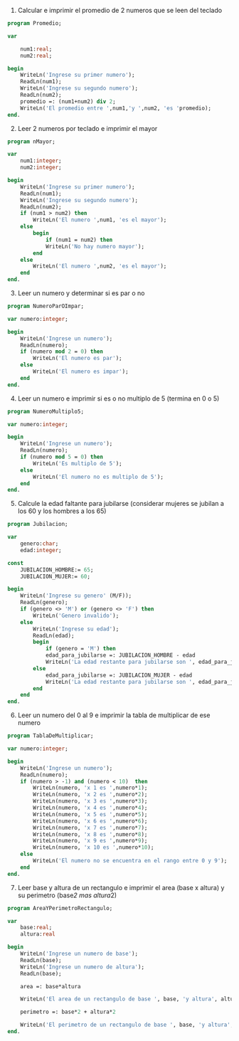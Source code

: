 1. Calcular e imprimir el promedio de 2 numeros que se leen del teclado

```pascal
program Promedio;

var 

    num1:real;
    num2:real;

begin
    WriteLn('Ingrese su primer numero');
    ReadLn(num1);
    WriteLn('Ingrese su segundo numero');
    ReadLn(num2);
    promedio =: (num1+num2) div 2;
    WriteLn('El promedio entre ',num1,'y ',num2, 'es 'promedio);
end.
```

2. Leer 2 numeros por teclado e imprimir el mayor

```pascal
program nMayor;

var 
    num1:integer;
    num2:integer;

begin
    WriteLn('Ingrese su primer numero');
    ReadLn(num1);
    WriteLn('Ingrese su segundo numero');
    ReadLn(num2);
    if (num1 > num2) then
        WriteLn('El numero ',num1, 'es el mayor');
    else
        begin
            if (num1 = num2) then
            WriteLn('No hay numero mayor');
        end
    else
        WriteLn('El numero ',num2, 'es el mayor');
    end
end.
```

3. Leer un numero y determinar si es par o no

```pascal
program NumeroParOImpar;

var numero:integer;

begin
    WriteLn('Ingrese un numero');
    ReadLn(numero);
    if (numero mod 2 = 0) then
        WriteLn('El numero es par');
    else
        WriteLn('El numero es impar');
    end
end.
```

4. Leer un numero e imprimir si es o no multiplo de 5 (termina en 0 o 5)

```pascal
program NumeroMultiplo5;

var numero:integer;

begin
    WriteLn('Ingrese un numero');
    ReadLn(numero);
    if (numero mod 5 = 0) then
        WriteLn('Es multiplo de 5');
    else
        WriteLn('El numero no es multiplo de 5');
    end
end.
```

5. Calcule la edad faltante para jubilarse (considerar mujeres se jubilan a los 60 y los hombres a los 65)

```pascal
program Jubilacion;

var
    genero:char;
    edad:integer;

const
    JUBILACION_HOMBRE:= 65;
    JUBILACION_MUJER:= 60;

begin
    WriteLn('Ingrese su genero' (M/F));
    ReadLn(genero);
    if (genero <> 'M') or (genero <> 'F') then
        WriteLn('Genero invalido');
    else
        WriteLn('Ingrese su edad');
        ReadLn(edad);
        begin
            if (genero = 'M') then
            edad_para_jubilarse =: JUBILACION_HOMBRE - edad  
            WriteLn('La edad restante para jubilarse son ', edad_para_jubilarse, 'anios')      
        else
            edad_para_jubilarse =: JUBILACION_MUJER - edad
            WriteLn('La edad restante para jubilarse son ', edad_para_jubilarse, 'anios')      
        end        
    end
end.
```

6. Leer un numero del 0 al 9 e imprimir la tabla de multiplicar de ese numero

```pascal
program TablaDeMultiplicar;

var numero:integer;

begin
    WriteLn('Ingrese un numero');
    ReadLn(numero);
    if (numero > -1) and (numero < 10)  then
        WriteLn(numero, 'x 1 es ',numero*1);
        WriteLn(numero, 'x 2 es ',numero*2);
        WriteLn(numero, 'x 3 es ',numero*3);
        WriteLn(numero, 'x 4 es ',numero*4);
        WriteLn(numero, 'x 5 es ',numero*5);
        WriteLn(numero, 'x 6 es ',numero*6);
        WriteLn(numero, 'x 7 es ',numero*7);
        WriteLn(numero, 'x 8 es ',numero*8);
        WriteLn(numero, 'x 9 es ',numero*9);
        WriteLn(numero, 'x 10 es ',numero*10);
    else
        WriteLn('El numero no se encuentra en el rango entre 0 y 9');
    end
end.
```

7. Leer base y altura de un rectangulo e imprimir el area (base x altura) y su perimetro (base*2 mas altura*2) 

```pascal
program AreaYPerimetroRectangulo;

var 
    base:real;
    altura:real

begin
    WriteLn('Ingrese un numero de base');
    ReadLn(base);
    WriteLn('Ingrese un numero de altura');
    ReadLn(base);

    area =: base*altura

    WriteLn('El area de un rectangulo de base ', base, 'y altura', altura, 'es ', area);

    perimetro =: base*2 + altura*2

    WriteLn('El perimetro de un rectangulo de base ', base, 'y altura', altura, 'es ', perimetro);
end.
```
